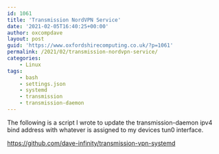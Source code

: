 ```yaml
---
id: 1061
title: 'Transmission NordVPN Service'
date: '2021-02-05T16:40:25+00:00'
author: oxcompdave
layout: post
guid: 'https://www.oxfordshirecomputing.co.uk/?p=1061'
permalink: /2021/02/transmission-nordvpn-service/
categories:
    - Linux
tags:
    - bash
    - settings.json
    - systemd
    - transmission
    - transmission-daemon
---
```


The following is a script I wrote to update the transmission-daemon ipv4 bind address with whatever is assigned to my devices tun0 interface.

https://github.com/dave-infinity/transmission-vpn-systemd
